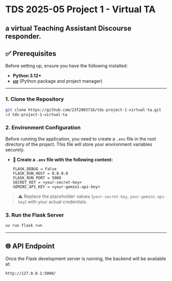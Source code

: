 # TDS 2025-05 Project 1 - Virtual TA
a virtual Teaching Assistant Discourse responder.
---
## ✅ Prerequisites

Before setting up, ensure you have the following installed:

- **Python 3.12+**
- **[uv](https://docs.astral.sh/uv/getting-started/installation/)** (Python package and project manager)
---
### 1. Clone the Repository

```bash
git clone https://github.com/23f2003716/tds-project-1-virtual-ta.git
cd tds-project-1-virtual-ta
```

### 2. Environment Configuration

Before running the application, you need to create a `.env` file in the root directory of the project. This file will store your environment variables securely.

- **📄 Create a `.env` file with the following content:**
  
    ```env
    FLASK_DEBUG = False
    FLASK_RUN_HOST = 0.0.0.0
    FLASK_RUN_PORT = 5000
    SECRET_KEY = <your-secret-key>
    GEMINI_API_KEY = <your-gemini-api-key>
    ```

> ⚠️ Replace the placeholder values (`your-secret-key`, `your-gemini-api-key`) with your actual credentials.



### 3. Run the Flask Server

```bash
uv run flask run
```

---

## 🌐 API Endpoint

Once the Flask development server is running, the backend will be available at:

```
http://127.0.0.1:5000/
```